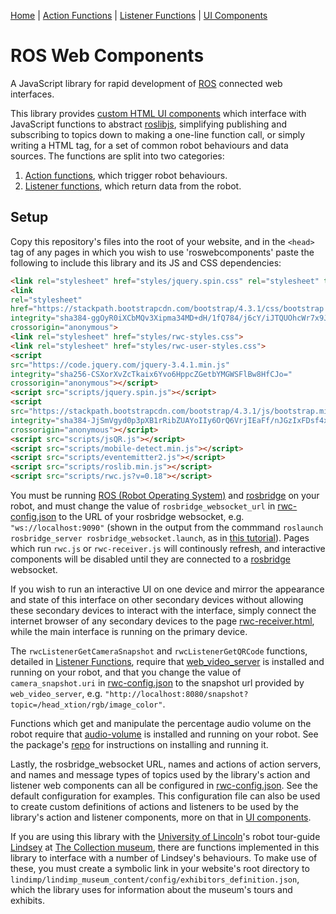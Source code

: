 [Home](https://github.com/laurencejbelliott/roswebcomponents) | [Action Functions](/docs/action-functions.md) | [Listener Functions](/docs/listener-functions.md) | [UI Components](/docs/ui-components.md)
# ROS Web Components
A JavaScript library for rapid development of [ROS](https://www.ros.org/) connected web interfaces.

This library provides [custom HTML UI components](/docs/ui-components.md) which interface with JavaScript functions to abstract [roslibjs](https://github.com/RobotWebTools/roslibjs), simplifying publishing and subscribing to topics down to making a one-line function call, or simply writing a HTML tag, for a set of common robot behaviours and data sources. The functions are split into two categories:
1. [Action functions](/docs/action-functions.md), which trigger robot behaviours.
2. [Listener functions](/docs/listener-functions.md), which return data from the robot.

## Setup
Copy this repository's files into the root of your website, and in the `<head>` tag of any pages in which you wish to use 'roswebcomponents' paste the following to include this library and its JS and CSS dependencies:
```html
<link rel="stylesheet" href="styles/jquery.spin.css" rel="stylesheet" type="text/css">
<link
rel="stylesheet"
href="https://stackpath.bootstrapcdn.com/bootstrap/4.3.1/css/bootstrap.min.css"
integrity="sha384-ggOyR0iXCbMQv3Xipma34MD+dH/1fQ784/j6cY/iJTQUOhcWr7x9JvoRxT2MZw1T"
crossorigin="anonymous">
<link rel="stylesheet" href="styles/rwc-styles.css">
<link rel="stylesheet" href="styles/rwc-user-styles.css">
<script
src="https://code.jquery.com/jquery-3.4.1.min.js"
integrity="sha256-CSXorXvZcTkaix6Yvo6HppcZGetbYMGWSFlBw8HfCJo="
crossorigin="anonymous"></script>
<script src="scripts/jquery.spin.js"></script>
<script
src="https://stackpath.bootstrapcdn.com/bootstrap/4.3.1/js/bootstrap.min.js"
integrity="sha384-JjSmVgyd0p3pXB1rRibZUAYoIIy6OrQ6VrjIEaFf/nJGzIxFDsf4x0xIM+B07jRM"
crossorigin="anonymous"></script>
<script src="scripts/jsQR.js"></script>
<script src="scripts/mobile-detect.min.js"></script>
<script src="scripts/eventemitter2.js"></script>
<script src="scripts/roslib.min.js"></script>
<script src="scripts/rwc.js?v=0.18"></script>
```

You must be running [ROS (Robot Operating System)](https://www.ros.org/) and [rosbridge](http://wiki.ros.org/rosbridge_suite/Tutorials/RunningRosbridge) on your robot, and must change the value of `rosbridge_websocket_url` in [rwc-config.json](/rwc-config.json) to the URL of your rosbridge websocket, e.g. `"ws://localhost:9090"` (shown in the output from the commmand `roslaunch rosbridge_server rosbridge_websocket.launch`, as in [this tutorial](http://wiki.ros.org/rosbridge_suite/Tutorials/RunningRosbridge)). Pages which run `rwc.js` or `rwc-receiver.js` will continously refresh, and interactive components will be disabled until they are connected to a [rosbridge](http://wiki.ros.org/rosbridge_suite/Tutorials/RunningRosbridge) websocket.

If you wish to run an interactive UI on one device and mirror the appearance and state of this interface on other secondary devices without allowing these secondary devices to interact with the interface, simply connect the internet browser of any secondary devices to the page [rwc-receiver.html](/rwc-receiver.html), while the main interface is running on the primary device.

The `rwcListenerGetCameraSnapshot` and `rwcListenerGetQRCode` functions, detailed in [Listener Functions](/docs/listener-functions.md), require that [web_video_server](http://wiki.ros.org/web_video_server) is installed and running on your robot, and that you change the value of `camera_snapshot.uri` in [rwc-config.json](/rwc-config.json) to the snapshot url provided by `web_video_server`, e.g. `"http://localhost:8080/snapshot?topic=/head_xtion/rgb/image_color"`.

Functions which get and manipulate the percentage audio volume on the robot require that [audio-volume](https://github.com/laurencejbelliott/audio-volume) is installed and running on your robot. See the package's [repo](https://github.com/laurencejbelliott/audio-volume) for instructions on installing and running it.

Lastly, the rosbridge_websocket URL, names and actions of action servers, and names and message types of topics used by the library's action and listener web components can all be configured in [rwc-config.json](/rwc-config.json). See the default configuration for examples. This configuration file can also be used to create custom definitions of actions and listeners to be used by the library's action and listener components, more on that in [UI components](/docs/ui-components.md).

If you are using this library with the [University of Lincoln](https://www.lincoln.ac.uk/home/)'s robot tour-guide [Lindsey](https://lcas.lincoln.ac.uk/wp/projects/lindsey-a-robot-tour-guide/) at [The Collection museum](https://www.thecollectionmuseum.com/), there are functions implemented in this library to interface with a number of Lindsey's behaviours. To make use of these, you must create a symbolic link in your website's root directory to `lindimp/lindimp_museum_content/config/exhibitors_definition.json`, which the library uses for information about the museum's tours and exhibits.
